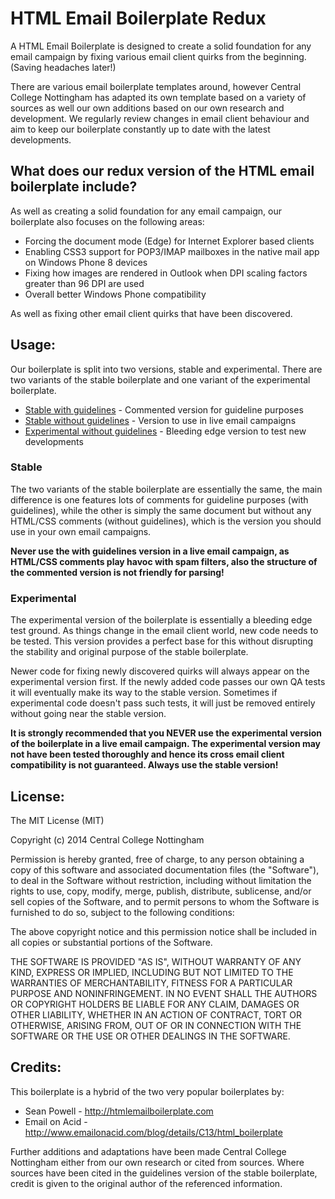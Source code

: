 HTML Email Boilerplate Redux
==============================================

A HTML Email Boilerplate is designed to create a solid foundation for any email campaign by fixing various email client quirks from the beginning. (Saving headaches later!)

There are various email boilerplate templates around, however Central College Nottingham has adapted its own template based on a variety of sources as well our own additions based on our own research and development. We regularly review changes in email client behaviour and aim to keep our boilerplate constantly up to date with the latest developments.

## What does our redux version of the HTML email boilerplate include?

As well as creating a solid foundation for any email campaign, our boilerplate also focuses on the following areas:

* Forcing the document mode (Edge) for Internet Explorer based clients
* Enabling CSS3 support for POP3/IMAP mailboxes in the native mail app on Windows Phone 8 devices
* Fixing how images are rendered in Outlook when DPI scaling factors greater than 96 DPI are used
* Overall better Windows Phone compatibility

As well as fixing other email client quirks that have been discovered.

## Usage:

Our boilerplate is split into two versions, stable and experimental. There are two variants of the stable boilerplate and one variant of the experimental boilerplate.

* [Stable with guidelines](https://raw.githubusercontent.com/centralcollegenottingham/html-email-boilerplate-redux/master/htmlemail-boilerplate-stable-with-guidelines.html) - Commented version for guideline purposes
* [Stable without guidelines](https://raw.githubusercontent.com/centralcollegenottingham/html-email-boilerplate-redux/master/htmlemail-boilerplate-stable-without-guidelines.html) - Version to use in live email campaigns
* [Experimental without guidelines](https://raw.githubusercontent.com/centralcollegenottingham/html-email-boilerplate-redux/master/htmlemail-boilerplate-experimental-without-guidelines.html) - Bleeding edge version to test new developments

### Stable

The two variants of the stable boilerplate are essentially the same, the main difference is one features lots of comments for guideline purposes (with guidelines), while the other is simply the same document but without any HTML/CSS comments (without guidelines), which is the version you should use in your own email campaigns.

**Never use the with guidelines version in a live email campaign, as HTML/CSS comments play havoc with spam filters, also the structure of the commented version is not friendly for parsing!**

### Experimental

The experimental version of the boilerplate is essentially a bleeding edge test ground. As things change in the email client world, new code needs to be tested. This version provides a perfect base for this without disrupting the stability and original purpose of the stable boilerplate.

Newer code for fixing newly discovered quirks will always appear on the experimental version first. If the newly added code passes our own QA tests it will eventually make its way to the stable version. Sometimes if experimental code doesn't pass such tests, it will just be removed entirely without going near the stable version.

**It is strongly recommended that you NEVER use the experimental version of the boilerplate in a live email campaign. The experimental version may not have been tested thoroughly and hence its cross email client compatibility is not guaranteed. Always use the stable version!**

## License:

The MIT License (MIT)

Copyright (c) 2014 Central College Nottingham

Permission is hereby granted, free of charge, to any person obtaining a copy
of this software and associated documentation files (the "Software"), to deal
in the Software without restriction, including without limitation the rights
to use, copy, modify, merge, publish, distribute, sublicense, and/or sell
copies of the Software, and to permit persons to whom the Software is
furnished to do so, subject to the following conditions:

The above copyright notice and this permission notice shall be included in
all copies or substantial portions of the Software.

THE SOFTWARE IS PROVIDED "AS IS", WITHOUT WARRANTY OF ANY KIND, EXPRESS OR
IMPLIED, INCLUDING BUT NOT LIMITED TO THE WARRANTIES OF MERCHANTABILITY,
FITNESS FOR A PARTICULAR PURPOSE AND NONINFRINGEMENT. IN NO EVENT SHALL THE
AUTHORS OR COPYRIGHT HOLDERS BE LIABLE FOR ANY CLAIM, DAMAGES OR OTHER
LIABILITY, WHETHER IN AN ACTION OF CONTRACT, TORT OR OTHERWISE, ARISING FROM,
OUT OF OR IN CONNECTION WITH THE SOFTWARE OR THE USE OR OTHER DEALINGS IN
THE SOFTWARE.

## Credits:

This boilerplate is a hybrid of the two very popular boilerplates by:

* Sean Powell - http://htmlemailboilerplate.com
* Email on Acid - http://www.emailonacid.com/blog/details/C13/html_boilerplate

Further additions and adaptations have been made Central College Nottingham either from our own research or cited from sources. Where sources have been cited in the guidelines version of the stable boilerplate, credit is given to the original author of the referenced information.




